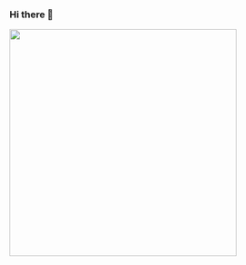 ### Hi there 👋

[<img src="https://github.com/hiram-avila/hiram-avila/raw/main/assets/77989904/6e0c7f50-c65a-4b78-8449-da9f9e085e45" width="400"/>](https://github.com/hiram-avila)
<!--
**hiram-avila/hiram-avila** is a ✨ _special_ ✨ repository because its `README.md` (this file) appears on your GitHub profile.

Here are some ideas to get you started:

- 🔭 I’m currently working on ...
- 🌱 I’m currently learning ...
- 👯 I’m looking to collaborate on ...
- 🤔 I’m looking for help with ...
- 💬 Ask me about ...
- 📫 How to reach me: ...
- 😄 Pronouns: ...
- ⚡ Fun fact: ...
-->
